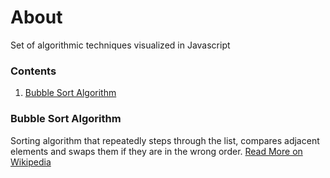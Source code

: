 # About
Set of algorithmic techniques visualized in Javascript

### Contents

1. [Bubble Sort Algorithm](#bubble-sort-algorithm)


### Bubble Sort Algorithm
Sorting algorithm that repeatedly steps through the list, compares adjacent elements and swaps them if they are in the wrong order.
[Read More on Wikipedia](https://en.wikipedia.org/wiki/Bubble_sort)
